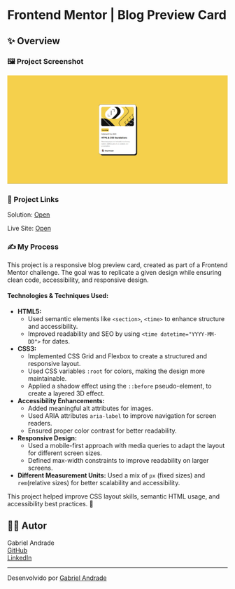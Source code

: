 # Frontend Mentor | Blog Preview Card
 
## ✨ Overview

### 🖼️ Project Screenshot
![Solution image](./assets/images/solution.png)

### 🔗 Project Links
Solution: [Open](https://www.frontendmentor.io/solutions/used-html5-css3grid-google-font-vars-and-aria-for-accessibility-h8Hc-YXhw1)

Live Site: [Open](https://gleaming-cocada-5b6140.netlify.app/)

### ✍ My Process

This project is a responsive blog preview card, created as part of a Frontend Mentor challenge. The goal was to replicate a given design while ensuring clean code, accessibility, and responsive design.

#### Technologies & Techniques Used:

- **HTML5:**
    - Used semantic elements like `<section>`, `<time>` to enhance structure and accessibility.
    - Improved readability and SEO by using `<time datetime="YYYY-MM-DD">` for dates.
- **CSS3:**
    - Implemented CSS Grid and Flexbox to create a structured and responsive layout.
    - Used CSS variables `:root` for colors, making the design more maintainable.
    - Applied a shadow effect using the `::before` pseudo-element, to create a layered 3D effect.
- **Accessibility Enhancements:** 
    - Added meaningful alt attributes for images.
    - Used ARIA attributes `aria-label` to improve navigation for screen readers.
    - Ensured proper color contrast for better readability.
- **Responsive Design:** 
    - Used a mobile-first approach with media queries to adapt the layout for different screen sizes.
    - Defined max-width constraints to improve readability on larger screens.
- **Different Measurement Units:** Used a mix of `px` (fixed sizes) and `rem`(relative sizes) for better scalability and accessibility.

This project helped improve CSS layout skills, semantic HTML usage, and accessibility best practices. 🚀

## 👨‍💻 Autor

Gabriel Andrade  
[GitHub](https://github.com/4ndradeGabriel)  
[LinkedIn](https://www.linkedin.com/in/andradegabrielw)  

---

Desenvolvido por [Gabriel Andrade](https://github.com/4ndradeGabriel)